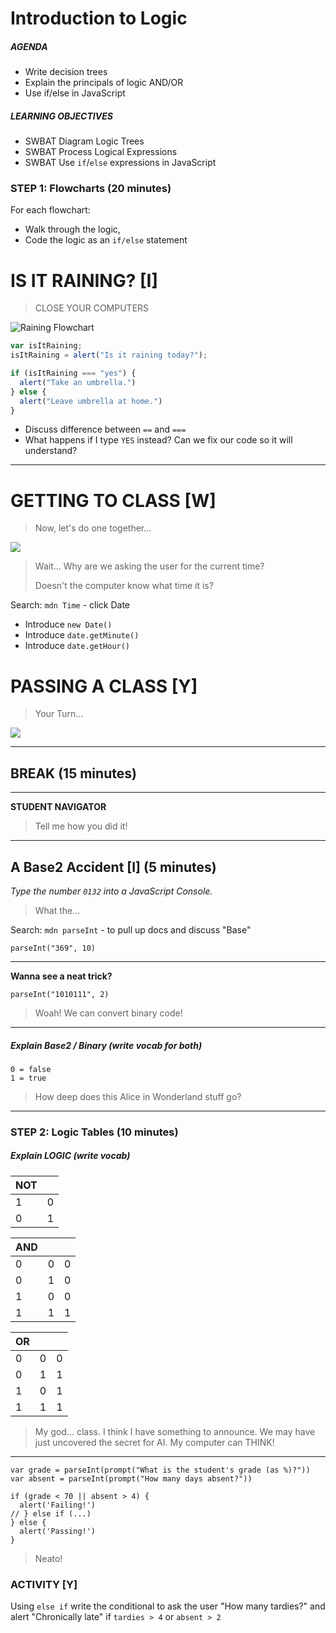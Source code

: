 # Introduction to Logic

##### AGENDA
- Write decision trees
- Explain the principals of logic AND/OR
- Use if/else in JavaScript

##### LEARNING OBJECTIVES
- SWBAT Diagram Logic Trees
- SWBAT Process Logical Expressions
- SWBAT Use `if`/`else` expressions in JavaScript

### STEP 1: Flowcharts (20 minutes)

For each flowchart:
- Walk through the logic,
- Code the logic as an `if/else` statement

# IS IT RAINING? [I]
> CLOSE YOUR COMPUTERS

![Raining Flowchart](images/flowchart0.gif)

```js
var isItRaining;
isItRaining = alert("Is it raining today?");

if (isItRaining === "yes") {
  alert("Take an umbrella.")
} else {
  alert("Leave umbrella at home.")
}
```

- Discuss difference between `==` and `===`
- What happens if I type `YES` instead?  Can we fix our code so it will understand?

---

# GETTING TO CLASS [W]
> Now, let's do one together...

![](images/flowchart1.gif)

> Wait... Why are we asking the user for the current time?
>
> Doesn't the computer know what time it is?

Search: `mdn Time` - click Date

- Introduce `new Date()`
- Introduce `date.getMinute()`
- Introduce `date.getHour()`

# PASSING A CLASS [Y]
> Your Turn...

![](images/flowchart2.jpg)

---

## BREAK (15 minutes)

---

**STUDENT NAVIGATOR**
> Tell me how you did it!

---

## A Base2 Accident [I] (5 minutes)

*Type the number `0132` into a JavaScript Console.*
> What the...

Search: `mdn parseInt` - to pull up docs and discuss "Base"

`parseInt("369", 10)`

---

**Wanna see a neat trick?**

`parseInt("1010111", 2)`

> Woah!  We can convert binary code!

---

##### Explain Base2 / Binary  (write vocab for both)

```
0 = false
1 = true
```

> How deep does this Alice in Wonderland stuff go?

---

### STEP 2: Logic Tables (10 minutes)

##### Explain LOGIC  (write vocab)

| NOT | |
|-----|-|
| 1 | 0 |
| 0 | 1 |

| AND   | | |
|-------|-|-|
| 0 | 0 | 0 |
| 0 | 1 | 0 |
| 1 | 0 | 0 |
| 1 | 1 | 1 |

| OR    | | |
|-------|-|-|
| 0 | 0 | 0 |
| 0 | 1 | 1 |
| 1 | 0 | 1 |
| 1 | 1 | 1 |

> My god... class.  I think I have something to announce.  We may have just uncovered the secret for AI.  My computer can THINK!

---

```
var grade = parseInt(prompt("What is the student's grade (as %)?"))
var absent = parseInt(prompt("How many days absent?"))

if (grade < 70 || absent > 4) {
  alert('Failing!')
// } else if (...)
} else {
  alert('Passing!')
}
```
> Neato!

### ACTIVITY [Y]

Using `else if` write the conditional to ask the user "How many tardies?" and alert "Chronically late" if `tardies > 4` or `absent > 2`
